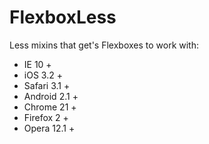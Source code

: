 FlexboxLess  
===========  
  
Less mixins that get's Flexboxes to work with:  

* IE 10 +
* iOS 3.2 +
* Safari 3.1 +
* Android 2.1 +
* Chrome 21 +
* Firefox 2 +
* Opera 12.1 +



